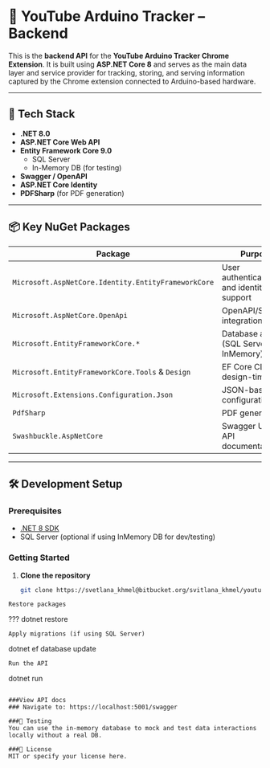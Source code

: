 # 🎯 YouTube Arduino Tracker – Backend

This is the **backend API** for the **YouTube Arduino Tracker Chrome Extension**. It is built using **ASP.NET Core 8** and serves as the main data layer and service provider for tracking, storing, and serving information captured by the Chrome extension connected to Arduino-based hardware.

---

## 🚀 Tech Stack

- **.NET 8.0**
- **ASP.NET Core Web API**
- **Entity Framework Core 9.0**
  - SQL Server
  - In-Memory DB (for testing)
- **Swagger / OpenAPI**
- **ASP.NET Core Identity**
- **PDFSharp** (for PDF generation)

---

## 📦 Key NuGet Packages

| Package                                              | Purpose                                  |
|------------------------------------------------------|------------------------------------------|
| `Microsoft.AspNetCore.Identity.EntityFrameworkCore`  | User authentication and identity support |
| `Microsoft.AspNetCore.OpenApi`                       | OpenAPI/Swagger integration              |
| `Microsoft.EntityFrameworkCore.*`                    | Database access (SQL Server, InMemory)   |
| `Microsoft.EntityFrameworkCore.Tools` & `Design`     | EF Core CLI and design-time tools        |
| `Microsoft.Extensions.Configuration.Json`            | JSON-based configuration                 |
| `PdfSharp`                                           | PDF generation                           |
| `Swashbuckle.AspNetCore`                             | Swagger UI for API documentation         |

---

## 🛠️ Development Setup

### Prerequisites

- [.NET 8 SDK](https://dotnet.microsoft.com/en-us/download)
- SQL Server (optional if using InMemory DB for dev/testing)

### Getting Started

1. **Clone the repository**  
   ```bash
   git clone https://svetlana_khmel@bitbucket.org/svitlana_khmel/youtube-tracker-api.git
```
Restore packages

```
???
dotnet restore
```
Apply migrations (if using SQL Server)

```
dotnet ef database update
```
Run the API
```
dotnet run
```

###View API docs
### Navigate to: https://localhost:5001/swagger

###🧪 Testing
You can use the in-memory database to mock and test data interactions locally without a real DB.

###📄 License
MIT or specify your license here.